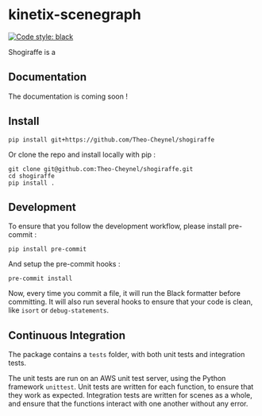 # kinetix-scenegraph

[![Code style: black](https://img.shields.io/badge/code%20style-black-000000.svg)](https://github.com/psf/black)

Shogiraffe is a 

## Documentation
The documentation is coming soon !

## Install

`pip install git+https://github.com/Theo-Cheynel/shogiraffe`

Or clone the repo and install locally with pip :
```
git clone git@github.com:Theo-Cheynel/shogiraffe.git
cd shogiraffe
pip install .
```

## Development
To ensure that you follow the development workflow, please install pre-commit :
```
pip install pre-commit
```

And setup the pre-commit hooks :

```
pre-commit install
```
Now, every time you commit a file, it will run the Black formatter before committing.
It will also run several hooks to ensure that your code is clean, like `isort` or `debug-statements`.

## Continuous Integration

The package contains a `tests` folder, with both unit tests and integration tests.

The unit tests are run on an AWS unit test server, using the Python framework `unittest`. Unit tests are written for each function, to ensure that they work as expected. Integration tests are written for scenes as a whole, and ensure that the functions interact with one another without any error.
